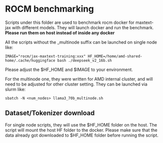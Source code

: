 # ROCM benchmarking
Scripts under this folder are used to benchmark rocm docker for maxtext-jax with different models. They will launch docker and run the benchmark. **Please run them on host instead of inside any docker**

All the scripts without the _multinode suffix can be launched on single node like:
```
IMAGE="rocm/jax-maxtext-training:xxx" HF_HOME=/home/amd-shared-home/.cache/huggingface bash ./deepseek_v2_16b.sh
```
Please adjust the $HF_HOME and $IMAGE to your environment.

For the multinode one, they were written for AMD internal cluster, and will need to be adjusted for other cluster setting. They can be launched via slurm like:
```
sbatch -N <num_nodes> llama3_70b_multinode.sh
```
## Dataset/Tokenizer download
For single node scripts, they will use the $HF_HOME folder on the host. The script will mount the host HF folder to the docker. Please make sure that the data already got downloaded to $HF_HOME folder before running the script.